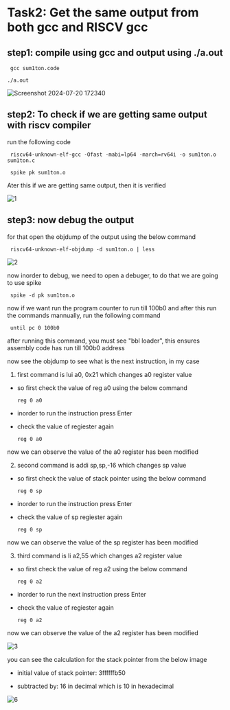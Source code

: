 # Task2: Get the same output from both gcc and RISCV gcc












## step1: compile using gcc and output using ./a.out
 
     gcc sum1ton.code

    ./a.out

   ![Screenshot 2024-07-20 172340](https://github.com/user-attachments/assets/ced655e3-a8a5-409b-852c-334225f9c482)



    

## step2: To check if we are getting same output with riscv compiler

run the following code

     riscv64-unknown-elf-gcc -Ofast -mabi=lp64 -march=rv64i -o sum1ton.o sum1ton.c

     spike pk sum1ton.o

Ater this if we are getting same output, then it is verified

![1](https://github.com/user-attachments/assets/f41f06b6-0790-428d-88ea-7ce2b6ba6937)
    
## step3: now debug the output 
for that open the objdump of the output using the below command

     riscv64-unknown-elf-objdump -d sum1ton.o | less

![2](https://github.com/user-attachments/assets/e664d32a-a2ad-45a8-af38-5fab3fe6b2ab)

now inorder to debug, we need to open a debuger, to do that we are going to use spike

     spike -d pk sum1ton.o

now if we want run the program counter to run till 100b0 and after this run the commands mannually, run the following command

     until pc 0 100b0

after running this command, you must see "bbl loader", this ensures assembly code has run till 100b0 address

now see the objdump to see what is the next instruction, in my case 

1. first command is lui a0, 0x21 which changes a0 register value

- so first check the value of reg a0 using the below command
     
      reg 0 a0

- inorder to run the instruction press Enter

- check the value of regiester again

      reg 0 a0

now we can observe the value of the a0 register has been modified

2. second command is addi sp,sp,-16 which changes sp value

- so first check the value of stack pointer using the below command
     
      reg 0 sp

- inorder to run the instruction press Enter

- check the value of sp regiester again

      reg 0 sp

now we can observe the value of the sp register has been modified

3. third command is li a2,55 which changes a2 register value

- so first check the value of reg a2 using the below command
     
      reg 0 a2

- inorder to run the next instruction press Enter

- check the value of regiester again

      reg 0 a2

now we can observe the value of the a2 register has been modified

![3](https://github.com/user-attachments/assets/1f27a2a9-a906-4c03-8781-bcdeb4f3e827)

you can see the calculation for the stack pointer from the below image

- initial value of stack pointer: 3ffffffb50

- subtracted by: 16 in decimal which is 10 in hexadecimal

![6](https://github.com/user-attachments/assets/6d7c732c-95be-4f3c-a26f-05e29e206a17)
